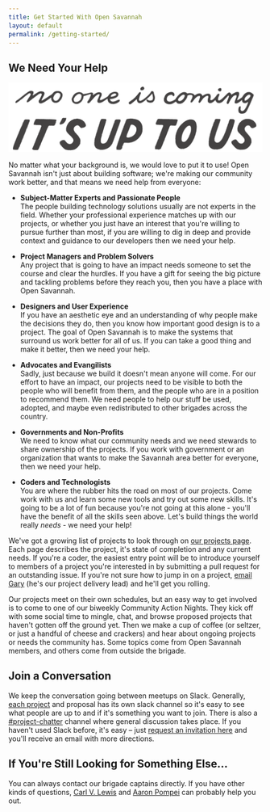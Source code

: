 ```yaml
---
title: Get Started With Open Savannah
layout: default
permalink: /getting-started/
---
```


## We Need Your Help

![](/uploads/no-one-is-coming-transparent.png)

No matter what your background is, we would love to put it to use! Open Savannah isn't just about building software; we're making our community work better, and that means we need help from everyone:

* **Subject-Matter Experts and Passionate People**<br>The people building technology solutions usually are not experts in the field. Whether your professional experience matches up with our projects, or whether you just have an interest that you're willing to pursue further than most, if you are willing to dig in deep and provide context and guidance to our developers then we need your help.

* **Project Managers and Problem Solvers**<br>Any project that is going to have an impact needs someone to set the course and clear the hurdles. If you have a gift for seeing the big picture and tackling problems before they reach you, then you have a place with Open Savannah.

* **Designers and User Experience**<br>If you have an aesthetic eye and an understanding of why people make the decisions they do, then you know how important good design is to a project. The goal of Open Savannah is to make the systems that surround us work better for all of us. If you can take a good thing and make it better, then we need your help.

* **Advocates and Evangilists**<br>Sadly, just because we build it doesn't mean anyone will come. For our effort to have an impact, our projects need to be visible to both the people who will benefit from them, and the people who are in a position to recommend them. We need people to help our stuff be used, adopted, and maybe even redistributed to other brigades across the country.

* **Governments and Non-Profits**<br>We need to know what our community needs and we need stewards to share ownership of the projects. If you work with government or an organization that wants to make the Savannah area better for everyone, then we need your help.

* **Coders and Technologists**<br>You are where the rubber hits the road on most of our projects. Come work with us and learn some new tools and try out some new skills. It's going to be a lot of fun because you're not going at this alone - you'll have the benefit of all the skills seen above. Let's build things the world really *needs* - we need your help!

We've got a growing list of projects to look through on [our projects page](https://opensavannah.org/project-list). Each page describes the project, it's state of completion and any current needs. If you're a coder, the easiest entry point will be to introduce yourself to members of a project you're interested in by submitting a pull request for an outstanding issue. If you're not sure how to jump in on a project, [email Gary](mailto:gary@opensavannah.org?subject=I'm%20looking%20for%20an%Open%20Savannah%20project) (he's our project delivery lead) and he'll get you rolling.

Our projects meet on their own schedules, but an easy way to get involved is to come to one of our biweekly Community Action Nights. They kick off with some social time to mingle, chat, and browse proposed projects that haven't gotten off the ground yet. Then we make a cup of coffee (or seltzer, or just a handful of cheese and crackers) and hear about ongoing projects or needs the community has. Some topics come from Open Savannah members, and others come from outside the brigade.

## Join a Conversation

We keep the conversation going between meetups on Slack. Generally, [each project](https://opensavannah.org/project-list) and proposal has its own slack channel so it's easy to see what people are up to and if it's something you want to join. There is also a [#project-chatter](http://slack.opensavannah.org) channel where general discussion takes place. If you haven't used Slack before, it's easy – just [request an invitation here](http://slack.opensavannah.org) and you'll receive an email with more directions.

## If You're Still Looking for Something Else…

You can always contact our brigade captains directly. If you have other kinds of questions, [Carl V. Lewis](mailto:carl@opensavannah.org?subject=Getting%20Started%20with%20Open%20Savannah) and [Aaron Pompei](mailto:aaron@opensavannah.org?subject=Getting%20Started%20with%20Open%20Savannah) can probably help you out.